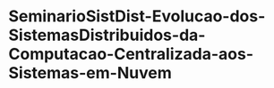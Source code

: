 # SeminarioSistDist-Evolucao-dos-SistemasDistribuidos-da-Computacao-Centralizada-aos-Sistemas-em-Nuvem